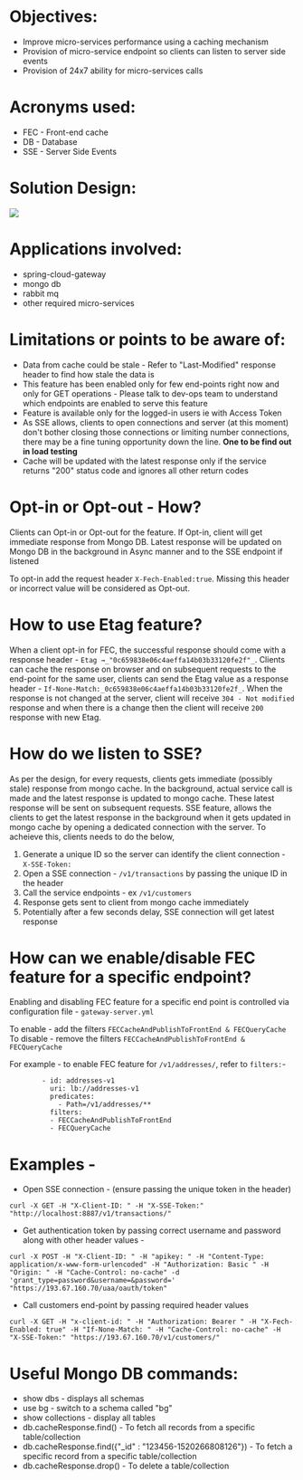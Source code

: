 # Objectives:
* Improve micro-services performance using a caching mechanism
* Provision of micro-service endpoint so clients can listen to server side events
* Provision of 24x7 ability for micro-services calls

# Acronyms used: 
* FEC - Front-end cache
* DB - Database
* SSE - Server Side Events

# Solution Design:

![](https://user-images.githubusercontent.com/9349198/36662465-6817d0c0-1ad6-11e8-8f0d-bf1bd96a2b8f.png)

# Applications involved:
* spring-cloud-gateway
* mongo db
* rabbit mq
* other required micro-services

# Limitations or points to be aware of:
* Data from cache could be stale - Refer to "Last-Modified" response header to find how stale the data is
* This feature has been enabled only for few end-points right now and only for GET operations - Please talk to dev-ops team to understand which endpoints are enabled to serve this feature
* Feature is available only for the logged-in users ie with Access Token
* As SSE allows, clients to open connections and server (at this moment) don't bother closing those connections or limiting number connections, there may be a fine tuning opportunity down the line. **One to be find out in load testing**
* Cache will be updated with the latest response only if the service returns "200" status code and ignores all other return codes

# Opt-in or Opt-out - How?

Clients can Opt-in or Opt-out for the feature. If Opt-in, client will get immediate response from Mongo DB. Latest response will be updated on Mongo DB in the background in Async manner and to the SSE endpoint if listened   

To opt-in add the request header `X-Fech-Enabled:true`. Missing this header or incorrect value will be considered as Opt-out.

# How to use Etag feature? 

When a client opt-in for FEC, the successful response should come with a response header - `Etag →_"0c659838e06c4aeffa14b03b33120fe2f"_`. Clients can cache the response on browser and on subsequent requests to the end-point for the same user, clients can send the Etag value as a response header - `If-None-Match:_0c659838e06c4aeffa14b03b33120fe2f_`.
When the response is not changed at the server, client will receive `304 - Not modified` response and when there is a change then the client will receive `200` response with new Etag. 

# How do we listen to SSE?

As per the design, for every requests, clients gets immediate (possibly stale) response from mongo cache. In the background, actual service call is made and the latest response is updated to mongo cache. These latest response will be sent on subsequent requests. SSE feature, allows the clients to get the latest response in the background when it gets updated in mongo cache by opening a dedicated connection with the server. To acheieve this, clients needs to do the below,
1. Generate a unique ID so the server can identify the client connection - `X-SSE-Token: `
2. Open a SSE connection - `/v1/transactions` by passing the unique ID in the header
3. Call the service endpoints - ex `/v1/customers`
4. Response gets sent to client from mongo cache immediately
5. Potentially after a few seconds delay, SSE connection will get latest response

# How can we enable/disable FEC feature for a specific endpoint? 

Enabling and disabling FEC feature for a specific end point is controlled via configuration file - `gateway-server.yml` 

To enable - add the filters `FECCacheAndPublishToFrontEnd & FECQueryCache`
To disable - remove the filters `FECCacheAndPublishToFrontEnd & FECQueryCache`

For example - to enable FEC feature for `/v1/addresses/`, refer to `filters:`- 

```
        - id: addresses-v1
          uri: lb://addresses-v1
          predicates:
            - Path=/v1/addresses/**
          filters:
          - FECCacheAndPublishToFrontEnd
          - FECQueryCache  
```

# Examples - 

* Open SSE connection - (ensure passing the unique token in the header)

`curl -X GET -H "X-Client-ID: " -H "X-SSE-Token:" "http://localhost:8887/v1/transactions/"`

* Get authentication token by passing correct username and password along with other header values - 

`curl -X POST -H "X-Client-ID: " -H "apikey: " -H "Content-Type: application/x-www-form-urlencoded" -H "Authorization: Basic " -H "Origin: " -H "Cache-Control: no-cache" -d 'grant_type=password&username=&password=' "https://193.67.160.70/uaa/oauth/token"`

* Call customers end-point by passing required header values

`curl -X GET -H "x-client-id: " -H "Authorization: Bearer " -H "X-Fech-Enabled: true" -H "If-None-Match: " -H "Cache-Control: no-cache" -H "X-SSE-Token:" "https://193.67.160.70/v1/customers/"`

# Useful Mongo DB commands:
* show dbs - displays all schemas
* use bg - switch to a schema called "bg" 
* show collections - display all tables
* db.cacheResponse.find() - To fetch all records from a specific table/collection
* db.cacheResponse.find({"_id" : "123456-1520266808126"}) - To fetch a specific record from a specific table/collection
* db.cacheResponse.drop() - To delete a table/collection
